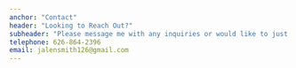 ```yaml
---
anchor: "Contact"
header: "Looking to Reach Out?"
subheader: "Please message me with any inquiries or would like to just shoot me a simple hello! Appreciate your time and your correspondence.☀️"
telephone: 626-864-2396
email: jalensmith126@gmail.com
---
```

